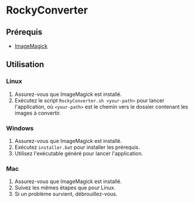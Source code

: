# RockyConverter
## Prérequis

- [ImageMagick](https://imagemagick.org)

## Utilisation

### Linux

1. Assurez-vous que ImageMagick est installé.
2. Exécutez le script `RockyConverter.sh <your-path>` pour lancer l'application, où `<your-path>` est le chemin vers le dossier contenant les images à convertir.

### Windows

1. Assurez-vous que ImageMagick est installé.
2. Exécutez `installer.bat` pour installer les prérequis.
3. Utilisez l'exécutable généré pour lancer l'application.

### Mac

1. Assurez-vous que ImageMagick est installé.
2. Suivez les mêmes étapes que pour Linux.
3. Si un problème survient, débrouillez-vous.